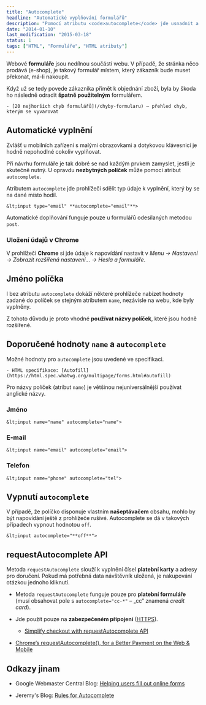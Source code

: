 ```yaml
---
title: "Autocomplete"
headline: "Automatické vyplňování formulářů"
description: "Pomocí atributu <code>autocomplete</code> jde usnadnit a zrychlit vyplňování formulářů."
date: "2014-01-10"
last_modification: "2015-03-18"
status: 1
tags: ["HTML", "Formuláře", "HTML atributy"]
---
```


Webové **formuláře** jsou nedílnou součástí webu. V případě, že stránka něco prodává (e-shop), je takový formulář místem, který zákazník bude muset překonat, má-li nakoupit.

Když už se tedy povede zákazníka přimět k objednání zboží, byla by škoda ho následně odradit **špatně použitelným** formulářem.

    - [20 nejhorších chyb formulářů](/chyby-formularu) – přehled chyb, kterým se vyvarovat

## Automatické vyplnění

Zvlášť u mobilních zařízení s malými obrazovkami a dotykovou klávesnicí je hodně nepohodlné cokoliv vyplňovat.

Při návrhu formuláře je tak dobré se nad každým prvkem zamyslet, jestli je skutečně nutný. U opravdu **nezbytných políček** může pomoci atribut `autocomplete`.

Atributem `autocomplete` jde prohlížeči sdělit typ údaje k vyplnění, který by se na dané místo hodil.

```
&lt;input type="email" **autocomplete="email"**>
```

Automatické doplňování funguje pouze u formulářů odesílaných metodou `post`.

### Uložení údajů v Chrome

V prohlížeči **Chrome** si jde údaje k napovídání nastavit v *Menu → Nastavení → Zobrazit rozšířená nastavení... → Hesla a formuláře*.

## Jméno políčka

I bez atributu `autocomplete` dokáží některé prohlížeče nabízet hodnoty zadané do políček se stejným atributem `name`, nezávisle na webu, kde byly vyplněny.

Z tohoto důvodu je proto vhodné **používat názvy políček**, které jsou hodně rozšířené.

## Doporučené hodnoty `name` a `autocomplete`

Možné hodnoty pro `autocomplete` jsou uvedené ve specifikaci.

    - HTML specifikace: [Autofill](https://html.spec.whatwg.org/multipage/forms.html#autofill)

Pro názvy políček (atribut `name`) je většinou nejuniversálnější používat anglické názvy.

### Jméno

```
&lt;input name="name" autocomplete="name">
```

### E-mail

```
&lt;input name="email" autocomplete="email">
```

### Telefon

```
&lt;input name="phone" autocomplete="tel">
```

## Vypnutí `autocomplete`

V případě, že políčko disponuje vlastním **našeptávačem** obsahu, mohlo by být napovídání ještě z prohlížeče rušivé. Autocomplete se dá v takových případech vypnout hodnotou `off`.

```
&lt;input autocomplete="**off**">
```

## requestAutocomplete API

Metoda `requestAutocomplete` slouží k vyplnění čísel **platební karty** a adresy pro doručení. Pokud má potřebná data návštěvník uložená, je nakupování otázkou jednoho kliknutí.

  - Metoda `requestAutocomplete` funguje pouze pro **platební formuláře** (musí obsahovat pole s `autocomplete="cc-*"` – „cc“ znamená *credit card*).

  - Jde použít pouze na **zabezpečeném připojení** ([HTTPS](/https)).

    - [Simplify checkout with requestAutocomplete API](https://developers.google.com/web/fundamentals/input/form/use-request-auto-complete?hl=en)

  - [Chrome’s requestAutocomplete(), for a Better Payment on the Web &amp; Mobile](http://daker.me/2014/01/chrome-requestautocomplete-better-payment-web-mobile.html)

## Odkazy jinam

  - Google Webmaster Central Blog: [Helping users fill out online forms](http://googlewebmastercentral.blogspot.cz/2015/03/helping-users-fill-out-online-forms.html)

  - Jeremy's Blog: [Rules for Autocomplete](http://jeremymikkola.com/posts/2019_03_19_rules_for_autocomplete.html)